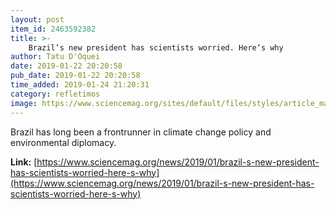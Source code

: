 ```yaml
---
layout: post
item_id: 2463592382
title: >-
    Brazil‘s new president has scientists worried. Here‘s why
author: Tatu D'Oquei
date: 2019-01-22 20:20:58
pub_date: 2019-01-22 20:20:58
time_added: 2019-01-24 21:20:31
category: refletimos
image: https://www.sciencemag.org/sites/default/files/styles/article_main_large/public/ca_0125NID_Bolsonaro_online.jpg?itok=SSkYQ9LN
---
```


Brazil has long been a frontrunner in climate change policy and environmental diplomacy.

**Link:** [https://www.sciencemag.org/news/2019/01/brazil-s-new-president-has-scientists-worried-here-s-why](https://www.sciencemag.org/news/2019/01/brazil-s-new-president-has-scientists-worried-here-s-why)

